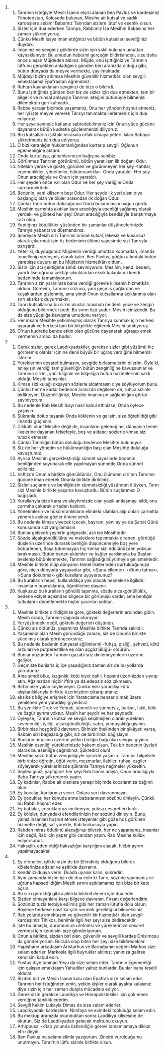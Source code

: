 <ol>
  <li>
    <ol>
      <li>Tanrının isteğiyle Mesih İsanın elçisi atanan ben Pavlus ve kardeşimiz Timoteostan, Kolosede bulunan, Mesihe ait kutsal ve sadık kardeşlere selam! Babamız Tanrıdan sizlere lütuf ve esenlik olsun.</li>
      <li>Sizler için dua ederken Tanrıya, Rabbimiz İsa Mesihin Babasına her zaman şükrediyoruz.</li>
      <li>Çünkü Mesih İsaya iman ettiğinizi ve bütün kutsalları sevdiğinizi duyduk.</li>
      <li>İmanınız ve sevginiz göklerde sizin için saklı bulunan umuttan kaynaklanıyor. Bu umudun haberini gerçeğin bildirisinden, size daha önce ulaşan Müjdeden aldınız. Müjde, onu işittiğiniz ve Tanrının lütfunu gerçekten anladığınız günden beri aranızda olduğu gibi, bütün dünyada da meyve vermekte, yayılmaktadır.</li>
      <li>Müjdeyi bizim adımıza Mesihin güvenilir hizmetkârı olan sevgili emektaşımız Epafrastan öğrendiniz.</li>
      <li>Ruhtan kaynaklanan sevginizi de bize o bildirdi.</li>
      <li>Bunu işittiğimiz günden beri biz de sizler için dua etmekten, tam bir bilgelik ve ruhsal anlayışla Tanrının isteğini bütünüyle bilmenizi dilemekten geri kalmadık.</li>
      <li>Rabbe yaraşır biçimde yaşamanız, Onu her yönden hoşnut etmeniz, her iyi işte meyve vererek Tanrıyı tanımakta ilerlemeniz için dua ediyoruz.</li>
      <li>Her şeye sevinçle katlanıp sabredebilmeniz için Onun yüce gücüne dayanarak bütün kudretle güçlenmenizi diliyoruz.</li>
      <li>Bizi kutsalların ışıktaki mirasına ortak olmaya yeterli kılan Babaya şükretmeniz için dua ediyoruz.</li>
      <li>O bizi karanlığın hükümranlığından kurtarıp sevgili Oğlunun egemenliğine aktardı.</li>
      <li>Onda kurtuluşa, günahlarımızın bağışına sahibiz.</li>
      <li>Görünmez Tanrının görünümü, bütün yaratılışın ilk doğanı Odur.</li>
      <li>Nitekim yerde ve gökte, görünen ve görünmeyen her şey -tahtlar, egemenlikler, yönetimler, hükümranlıklar- Onda yaratıldı. Her şey Onun aracılığıyla ve Onun için yaratıldı.</li>
      <li>Her şeyden önce var olan Odur ve her şey varlığını Onda sürdürmektedir.</li>
      <li>Bedenin, yani kilisenin başı Odur. Her şeyde ilk yeri alsın diye başlangıç olan ve ölüler arasından ilk doğan Odur.</li>
      <li>Çünkü Tanrı bütün doluluğunun Onda bulunmasını uygun gördü.</li>
      <li>Mesihin çarmıhta akıtılan kanı aracılığıyla esenliği sağlamış olarak yerdeki ve gökteki her şeyi Onun aracılığıyla kendisiyle barıştırmaya razı oldu.</li>
      <li>Yaptığınız kötülükler yüzünden bir zamanlar düşüncelerinizde Tanrıya yabancı ve düşmandınız.</li>
      <li>Şimdiyse Mesih sizi Tanrının önüne kutsal, lekesiz ve kusursuz olarak çıkarmak için öz bedeninin ölümü sayesinde sizi Tanrıyla barıştırdı.</li>
      <li>Yeter ki, duyduğunuz Müjdenin verdiği umuttan kopmadan, imanda temellenip yerleşmiş olarak kalın. Ben Pavlus, göğün altındaki bütün yaratılışa duyurulan bu Müjdenin hizmetkârı oldum.</li>
      <li>Sizin için acı çektiğime şimdi seviniyorum. Mesihin, kendi bedeni, yani kilise uğruna çektiği sıkıntılardan eksik kalanlarını kendi bedenimde tamamlıyorum.</li>
      <li>Tanrının sizin yararınıza bana verdiği görevle kilisenin hizmetkârı oldum. Görevim, Tanrının sözünü, yani geçmiş çağlardan ve kuşaklardan gizlenmiş, ama şimdi Onun kutsallarına açıklanmış olan sırrı eksiksiz duyurmaktır.</li>
      <li>Tanrı kutsallarına bu sırrın uluslar arasında ne denli yüce ve zengin olduğunu bildirmek istedi. Bu sırrın özü şudur: Mesih içinizdedir. Bu da size yüceliğe kavuşma umudunu veriyor.</li>
      <li>Her insanı Mesihte yetkinleşmiş olarak Tanrıya sunmak için herkesi uyararak ve herkesi tam bir bilgelikle eğiterek Mesihi tanıtıyoruz.</li>
      <li>O'nun kudretle bende etkin olan gücüne dayanarak uğraşıp emek vermemin amacı da budur.</li>
    </ol>
  </li>
  <li>
    <ol>
      <li>Gerek sizler, gerek Laodikyadakiler, gerekse sizler gibi yüzümü hiç görmemiş olanlar için ne denli büyük bir uğraş verdiğimi bilmenizi isterim.</li>
      <li>Yüreklerinin cesaret bulmasını, sevgide birleşmelerini dilerim. Öyle ki, anlayışın verdiği tam güvenliğin bütün zenginliğine kavuşsunlar ve Tanrının sırrını, yani bilginin ve bilgeliğin bütün hazinelerinin saklı olduğu Mesihi tanısınlar.</li>
      <li>Kimse sizi kulağı okşayan sözlerle aldatmasın diye söylüyorum bunu.</li>
      <li>Çünkü her ne kadar bedence aranızda değilsem de, ruhça sizinle birlikteyim. Düzenliliğinizi, Mesihe imanınızın sağlamlığını görüp seviniyorum.</li>
      <li>Bu nedenle Rab Mesih İsayı nasıl kabul ettinizse, Onda öylece yaşayın.</li>
      <li>Şükranla dolup taşarak Onda köklenin ve gelişin, size öğretildiği gibi imanda güçlenin.</li>
      <li>Dikkatli olun! Mesihe değil de, insanların geleneğine, dünyanın temel ilkelerine dayanan felsefeyle, boş ve aldatıcı sözlerle kimse sizi tutsak etmesin.</li>
      <li>Çünkü Tanrılığın bütün doluluğu bedence Mesihte bulunuyor.</li>
      <li>Siz de her yönetim ve hükümranlığın başı olan Mesihte doluluğa kavuştunuz.</li>
      <li>Ayrıca Mesihin gerçekleştirdiği sünnet sayesinde bedenin benliğinden soyunarak elle yapılmayan sünnetle Onda sünnet edildiniz.</li>
      <li>Vaftizde Onunla birlikte gömüldünüz, Onu ölümden dirilten Tanrının gücüne iman ederek Onunla birlikte dirildiniz.</li>
      <li>Sizler suçlarınız ve benliğinizin sünnetsizliği yüzünden ölüyken, Tanrı sizi Mesihle birlikte yaşama kavuşturdu. Bütün suçlarımızı O bağışladı.</li>
      <li>Kurallarıyla bize karşı ve aleyhimizde olan yazılı antlaşmayı sildi, onu çarmıha çakarak ortadan kaldırdı.</li>
      <li>Yönetimlerin ve hükümranlıkların elindeki silahları alıp onları çarmıhta yenerek açıkça gözler önüne serdi.</li>
      <li>Bu nedenle kimse yiyecek içecek, bayram, yeni ay ya da Şabat Günü konusunda sizi yargılamasın.</li>
      <li>Bunlar gelecek şeylerin gölgesidir, aslı ise Mesihtedir.</li>
      <li>Sözde alçakgönüllülükte ve meleklere tapınmakta direnen, gördüğü düşlerin üzerinde durarak benliğin düşünceleriyle boş yere böbürlenen, Başa tutunmayan hiç kimse sizi ödülünüzden yoksun bırakmasın. Bütün beden eklemler ve bağlar yardımıyla bu Baştan beslenip bütünlenmekte, Tanrının sağladığı büyümeyle gelişmektedir.</li>
      <li>Mesihle birlikte ölüp dünyanın temel ilkelerinden kurtulduğunuza göre, niçin dünyada yaşayanlar gibi, ‹‹Şunu elleme››, ‹‹Bunu tatma››, ‹‹Şuna dokunma›› gibi kurallara uyuyorsunuz?</li>
      <li>Bu kuralların hepsi, kullanıldıkça yok olacak nesnelerle ilgilidir; insanların buyruklarına, öğretilerine dayanır.</li>
      <li>Kuşkusuz bu kuralların gönüllü tapınma, sözde alçakgönüllülük, bedene eziyet açısından bilgece bir görünüşü vardır; ama benliğin tutkularını denetlemekte hiçbir yararları yoktur.</li>
    </ol>
  </li>
  <li>
    <ol>
      <li>Mesihle birlikte dirildiğinize göre, gökteki değerlerin ardından gidin. Mesih orada, Tanrının sağında oturuyor.</li>
      <li>Yeryüzündeki değil, gökteki değerleri düşünün.</li>
      <li>Çünkü siz öldünüz, yaşamınız Mesihle birlikte Tanrıda saklıdır.</li>
      <li>Yaşamınız olan Mesih göründüğü zaman, siz de Onunla birlikte yücelmiş olarak görüneceksiniz.</li>
      <li>Bu nedenle bedenin dünyasal eğilimlerini -fuhşu, pisliği, şehveti, kötü arzuları ve putperestlikle eş olan açgözlülüğü- öldürün.</li>
      <li>Bunlar yüzünden Tanrının gazabı söz dinlemeyenlerin üzerine geliyor.</li>
      <li>Geçmişte bunlarla iç içe yaşadığınız zaman siz de bu yollarda yürüdünüz.</li>
      <li>Ama şimdi öfke, kızgınlık, kötü niyet dahil, hepsini üzerinizden sıyırıp atın. Ağzınızdan hiçbir iftira ya da edepsiz söz çıkmasın.</li>
      <li>Birbirinize yalan söylemeyin. Çünkü eski yaradılışı kötü alışkanlıklarıyla birlikte üzerinizden çıkarıp attınız;</li>
      <li>eksiksiz bilgiye erişmek için Yaratıcısına benzer olmak üzere yenilenen yeni yaradılışı giyindiniz.</li>
      <li>Bu yenilikte Grek ve Yahudi, sünnetli ve sünnetsiz, barbar, İskit, köle ve özgür ayrımı yoktur. Mesih her şeydir ve her şeydedir.</li>
      <li>Öyleyse, Tanrının kutsal ve sevgili seçilmişleri olarak yürekten sevecenliği, iyiliği, alçakgönüllülüğü, sabrı, yumuşaklığı giyinin.</li>
      <li>Birbirinize hoşgörülü davranın. Birinizin ötekinden bir şikâyeti varsa, Rabbin sizi bağışladığı gibi, siz de birbirinizi bağışlayın.</li>
      <li>Bunların hepsinin üzerine yetkin birliğin bağı olan sevgiyi giyinin.</li>
      <li>Mesihin esenliği yüreklerinizde hakem olsun. Tek bir bedenin üyeleri olarak bu esenliğe çağrıldınız. Şükredici olun!</li>
      <li>Mesihin sözü bütün zenginliğiyle içinizde yaşasın. Tam bir bilgelikle birbirinize öğretin, öğüt verin, mezmurlar, ilahiler, ruhsal ezgiler söyleyerek yüreklerinizde şükranla Tanrıya nağmeler yükseltin.</li>
      <li>Söylediğiniz, yaptığınız her şeyi Rab İsanın adıyla, Onun aracılığıyla Baba Tanrıya şükrederek yapın.</li>
      <li>Ey kadınlar, Rabbe ait olanlara yaraşır biçimde kocalarınıza bağımlı olun.</li>
      <li>Ey kocalar, karılarınızı sevin. Onlara sert davranmayın.</li>
      <li>Ey çocuklar, her konuda anne babalarınızın sözünü dinleyin. Çünkü bu Rabbi hoşnut eder.</li>
      <li>Ey babalar, çocuklarınızı incitmeyin, yoksa cesaretleri kırılır.</li>
      <li>Ey köleler, dünyadaki efendilerinizin her sözünü dinleyin. Bunu, yalnız insanları hoşnut etmek isteyenler gibi göze hoş görünen hizmetle değil, saf yürekle, Rab korkusuyla yapın.</li>
      <li>Rabden miras ödülünü alacağınızı bilerek, her ne yaparsanız, insanlar için değil, Rab için yapar gibi candan yapın. Rab Mesihe kulluk ediyorsunuz.</li>
      <li>Haksızlık eden ettiği haksızlığın karşılığını alacak, hiçbir ayrım yapılmayacaktır.</li>
    </ol>
  </li>
  <li>
    <ol>
      <li>Ey efendiler, gökte sizin de bir Efendiniz olduğunu bilerek kölelerinize adalet ve eşitlikle davranın.</li>
      <li>Kendinizi duaya verin. Duada uyanık kalın, şükredin.</li>
      <li>Aynı zamanda bizim için de dua edin ki Tanrı, sözünü yaymamız ve uğruna hapsedildiğim Mesih sırrını açıklamamız için bize bir kapı açsın.</li>
      <li>Bu sırrı gerektiği gibi açıklıkla bildirebilmem için dua edin.</li>
      <li>Sizden olmayanlara karşı bilgece davranın. Fırsatı değerlendirin.</li>
      <li>Sözünüz tuzla terbiye edilmiş gibi her zaman lütufla dolu olsun. Böylece herkese nasıl karşılık vermek gerektiğini bileceksiniz.</li>
      <li>Rab yolunda emektaşım ve güvenilir bir hizmetkâr olan sevgili kardeşimiz Tihikos, benimle ilgili her şeyi size bildirecektir.</li>
      <li>İşte bu amaçla, durumumuzu iletmesi ve yüreklerinize cesaret vermesi için kendisini size gönderiyorum.</li>
      <li>Onunla birlikte, sizden biri olan, güvenilir ve sevgili kardeş Onisimosu da gönderiyorum. Burada olup biten her şeyi size bildirecekler.</li>
      <li>Hapishane arkadaşım Aristarhus ve Barnabanın yeğeni Markos size selam ederler. Markosla ilgili buyruklar aldınız; yanınıza gelirse kendisini kabul edin.</li>
      <li>Yustus diye tanınan Yeşu da size selam eder. Tanrının Egemenliği için çalışan emektaşım Yahudiler yalnız bunlardır. Bunlar bana teselli oldular.</li>
      <li>Sizden biri ve Mesih İsanın kulu olan Epafras size selam eder. Tanrının her isteğinden emin, yetkin kişiler olarak ayakta kalasınız diye sizin için her zaman duayla mücadele ediyor.</li>
      <li>Gerek sizin gerekse Laodikya ve Hierapolistekiler için çok emek verdiğine tanıklık ederim.</li>
      <li>Sevgili hekim Lukayla Dimas da size selam ederler.</li>
      <li>Laodikyadaki kardeşlere, Nimfaya ve evindeki topluluğa selam edin.</li>
      <li>Bu mektup aranızda okunduktan sonra Laodikya kilisesine de okutun. Siz de Laodikyadan gelecek mektubu okuyun.</li>
      <li>Arhippusa, ‹‹Rab yolunda üstlendiğin görevi tamamlamaya dikkat et!›› deyin.</li>
      <li>Ben Pavlus bu selamı elimle yazıyorum. Zincire vurulduğumu unutmayın. Tanrı'nın lütfu sizinle birlikte olsun.</li>
    </ol>
  </li>
</ol>